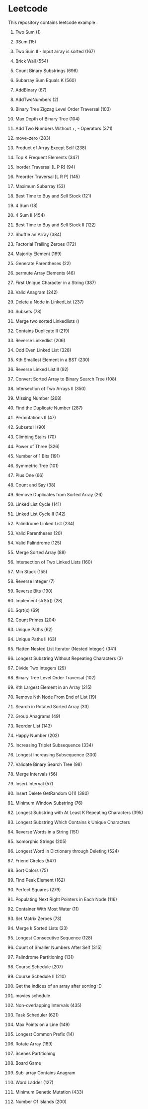 # Leetcode

This repository contains leetcode example :
1. Two Sum (1) 

2. 3Sum (15)  

3. Two Sum II - Input array is sorted (167) 

4. Brick Wall (554) 

5. Count Binary Substrings (696) 

6. Subarray Sum Equals K (560)  

7. AddBinary (67) 

8. AddTwoNumbers (2) 

9. Binary Tree Zigzag Level Order Traversal (103) 

10. Max Depth of Binary Tree (104) 

11. Add Two Numbers Without +, - Operators (371) 

12. move-zero (283)

13. Product of Array Except Self (238)

14. Top K Frequent Elements (347)

15. Inorder Traversal [L P R] (94)

16. Preorder Traversal [L R P] (145)

17. Maximum Subarray (53)

18. Best Time to Buy and Sell Stock (121)

19. 4 Sum (18)

20. 4 Sum II (454)

21. Best Time to Buy and Sell Stock II (122)

22. Shuffle an Array (384)

23. Factorial Trailing Zeroes (172)

24. Majority Element (169)

25. Generate Parentheses (22)

26. permute Array Elements (46)

27. First Unique Character in a String (387)

28. Valid Anagram (242)

29. Delete a Node in LinkedList (237)

30. Subsets (78)

31. Merge two sorted Linkedlists ()

32.  Contains Duplicate II (219)

33. Reverse Linkedlist (206)

34. Odd Even Linked List (328)

35.  Kth Smallest Element in a BST (230)

36. Reverse Linked List II (92)

37. Convert Sorted Array to Binary Search Tree (108)

38. Intersection of Two Arrays II (350)

39. Missing Number (268)

40. Find the Duplicate Number (287)

41. Permutations II (47)

42. Subsets II (90)

43. Climbing Stairs (70)

44. Power of Three (326)

45. Number of 1 Bits (191)

46. Symmetric Tree (101)

47. Plus One (66)  

48. Count and Say (38)

49. Remove Duplicates from Sorted Array (26)

50. Linked List Cycle (141)

51. Linked List Cycle II (142)

52. Palindrome Linked List (234)

53. Valid Parentheses (20) 

54. Valid Palindrome (125)

55. Merge Sorted Array (88)

56. Intersection of Two Linked Lists (160)

57. Min Stack (155)

58. Reverse Integer (7)

59. Reverse Bits (190)

60. Implement strStr() (28)

61. Sqrt(x) (69) 

62. Count Primes (204)

63. Unique Paths (62)

64. Unique Paths II (63)

65. Flatten Nested List Iterator (Nested Integer) (341)

66. Longest Substring Without Repeating Characters (3)

67. Divide Two Integers (29)

68. Binary Tree Level Order Traversal (102)

69. Kth Largest Element in an Array (215)

70. Remove Nth Node From End of List (19)

71. Search in Rotated Sorted Array (33)

72. Group Anagrams (49)

73. Reorder List (143)

74. Happy Number (202)

75. Increasing Triplet Subsequence (334)

76. Longest Increasing Subsequence (300)

77. Validate Binary Search Tree (98)

78. Merge Intervals (56)

79. Insert Interval (57)

80. Insert Delete GetRandom O(1) (380)

81. Minimum Window Substring (76)

82. Longest Substring with At Least K Repeating Characters (395)

83. Longest Substring Which Contains k Unique Characters

84. Reverse Words in a String (151)

85. Isomorphic Strings (205)

86. Longest Word in Dictionary through Deleting (524)

87. Friend Circles (547)

88. Sort Colors (75)

89. Find Peak Element (162)

90. Perfect Squares (279)

91. Populating Next Right Pointers in Each Node (116)

92. Container With Most Water (11)

93. Set Matrix Zeroes (73)

94. Merge k Sorted Lists (23)

95. Longest Consecutive Sequence (128)

96. Count of Smaller Numbers After Self (315)

97. Palindrome Partitioning (131)

98. Course Schedule (207)

99. Course Schedule II (210)

100. Get the indices of an array after sorting :D 

101. movies schedule

102. Non-overlapping Intervals (435)

103. Task Scheduler (621)

104. Max Points on a Line (149)

105. Longest Common Prefix (14)

106. Rotate Array (189)

107. Scenes Partitioning 

108. Board Game

109. Sub-array Contains Anagram

110. Word Ladder (127)

111. Minimum Genetic Mutation (433)

112. Number Of Islands (200)